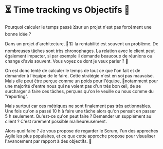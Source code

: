 # ⏳ Time tracking vs Objectifs 🎯

Pourquoi calculer le temps passé ⏳sur un projet n'est pas forcément une bonne idée ?

Dans un projet d'architecture, 📐🏗️ la rentabilité est souvent un problème. De nombreuses tâches sont très chronophages. La relation avec le client peut également impacter, si par exemple il demande beaucoup de réunions ou change d'avis souvent. Vous voyez ce dont je veux parler ? 🤣

On est donc tenté de calculer le temps de tout ce que l'on fait et de demander à l'équipe de le faire. Cette stratégie n'est en soi pas mauvaise. Mais elle peut être perçue comme un poids pour l'équipe, 😤notamment pour une majorité d'entre nous qui ne voient pas d'un très bon œil, de se surcharger à faire ces tâches, perçues qu'on le veuille ou nous comme du "reporting".

Mais surtout car ces métriques ne sont finalement pas très actionnables. Une fois qu'on a passé 10 h à faire une tâche alors qu'on pensait en passer 5 h seulement. Qu'est-ce qu'on peut faire ? Demander un supplément au client ? C'est rarement possible malheureusement.

Alors quoi faire ? Je vous propose de regarder le Scrum, l'un des approches Agile les plus populaires, et ce que cette approche propose pour visualiser l'avancement par rapport à des objectifs. 🎯

